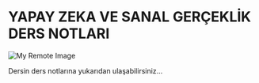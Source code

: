 # YAPAY ZEKA VE SANAL GERÇEKLİK DERS NOTLARI
 

 ![My Remote Image](https://metaroids.com/wp-content/uploads/2023/01/What-is-ChatGPT-Beginners-Guide-to-Using-the-AI-Chatbot.webp)
 
 
 Dersin ders notlarına yukarıdan ulaşabilirsiniz...
